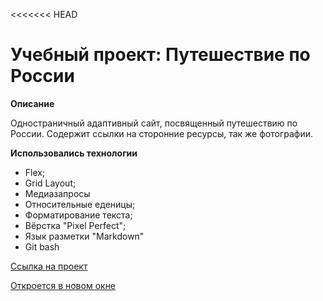 <<<<<<< HEAD
# Учебный проект: Путешествие по России

**Описание**

  Одностраничный адаптивный сайт, посвященный путешествию по России. Содержит ссылки
на сторонние ресурсы, так же фотографии.

**Использовались технологии**
* Flex;
* Grid Layout;
* Медиазапросы
* Относительные еденицы;
* Форматирование текста;
* Вёрстка "Pixel Perfect";
* Язык разметки "Markdown"
* Git bash

[Ссылка на проект](https://alexandr-ilin.github.io/russian-travel/index.html "Учебная работа №3")

<a href="https://alexandr-ilin.github.io/russian-travel/index.html" title="Учебная работа №3" target="_blank">Откроется в новом окне</a>
